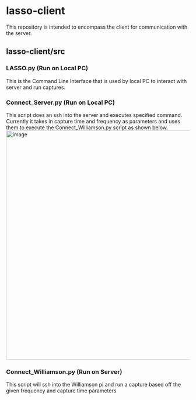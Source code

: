 # lasso-client
This repository is intended to encompass the client for communication with the server. 

## lasso-client/src

### LASSO.py (Run on Local PC)
This is the Command Line Interface that is used by local PC to interact with server and run captures.

### Connect_Server.py (Run on Local PC)
This script does an ssh into the server and executes specified command. Currently it takes in capture time and frequency as parameters and uses them to execute the Connect_Williamson.py script as shown below. 
<img width="627" alt="image" src="https://user-images.githubusercontent.com/70246251/236528438-61fbed7f-aa45-410a-b6d6-fc94fc3359a7.png">

### Connect_Williamson.py (Run on Server)
This script will ssh into the Williamson pi and run a capture based off the given frequency and capture time parameters


